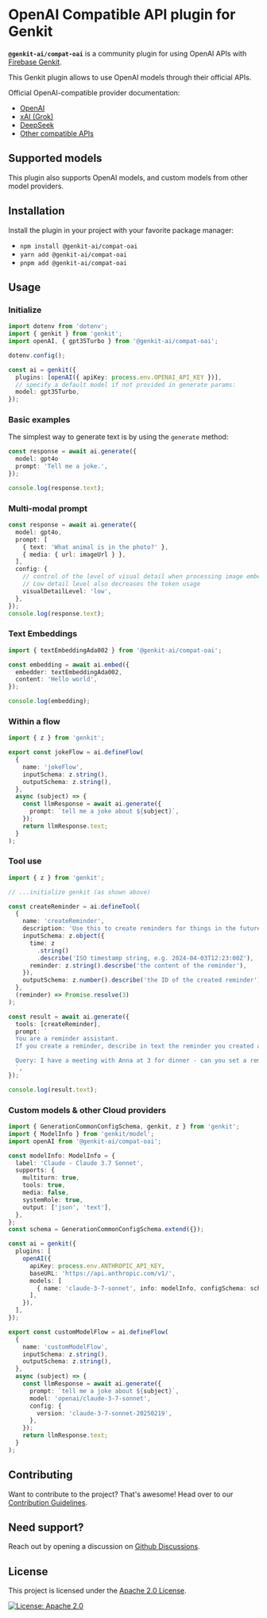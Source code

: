 # OpenAI Compatible API plugin for Genkit

**`@genkit-ai/compat-oai`** is a community plugin for using OpenAI APIs with
[Firebase Genkit](https://github.com/firebase/genkit).

This Genkit plugin allows to use OpenAI models through their official APIs.

Official OpenAI-compatible provider documentation:

- [OpenAI](https://genkit.dev/docs/integrations/openai/)
- [xAI (Grok)](https://genkit.dev/docs/integrations/xai/)
- [DeepSeek](https://genkit.dev/docs/integrations/deepseek/)
- [Other compatible APIs](https://genkit.dev/docs/integrations/openai-compatible/)

## Supported models

This plugin also supports OpenAI models, and custom models from other model providers.

## Installation

Install the plugin in your project with your favorite package manager:

- `npm install @genkit-ai/compat-oai`
- `yarn add @genkit-ai/compat-oai`
- `pnpm add @genkit-ai/compat-oai`

## Usage

### Initialize

```typescript
import dotenv from 'dotenv';
import { genkit } from 'genkit';
import openAI, { gpt35Turbo } from '@genkit-ai/compat-oai';

dotenv.config();

const ai = genkit({
  plugins: [openAI({ apiKey: process.env.OPENAI_API_KEY })],
  // specify a default model if not provided in generate params:
  model: gpt35Turbo,
});
```

### Basic examples

The simplest way to generate text is by using the `generate` method:

```typescript
const response = await ai.generate({
  model: gpt4o
  prompt: 'Tell me a joke.',
});

console.log(response.text);
```

### Multi-modal prompt

```typescript
const response = await ai.generate({
  model: gpt4o,
  prompt: [
    { text: 'What animal is in the photo?' },
    { media: { url: imageUrl } },
  ],
  config: {
    // control of the level of visual detail when processing image embeddings
    // Low detail level also decreases the token usage
    visualDetailLevel: 'low',
  },
});
console.log(response.text);
```

### Text Embeddings

```typescript
import { textEmbeddingAda002 } from '@genkit-ai/compat-oai';

const embedding = await ai.embed({
  embedder: textEmbeddingAda002,
  content: 'Hello world',
});

console.log(embedding);
```

### Within a flow

```typescript
import { z } from 'genkit';

export const jokeFlow = ai.defineFlow(
  {
    name: 'jokeFlow',
    inputSchema: z.string(),
    outputSchema: z.string(),
  },
  async (subject) => {
    const llmResponse = await ai.generate({
      prompt: `tell me a joke about ${subject}`,
    });
    return llmResponse.text;
  }
);
```

### Tool use

```typescript
import { z } from 'genkit';

// ...initialize genkit (as shown above)

const createReminder = ai.defineTool(
  {
    name: 'createReminder',
    description: 'Use this to create reminders for things in the future',
    inputSchema: z.object({
      time: z
        .string()
        .describe('ISO timestamp string, e.g. 2024-04-03T12:23:00Z'),
      reminder: z.string().describe('the content of the reminder'),
    }),
    outputSchema: z.number().describe('the ID of the created reminder'),
  },
  (reminder) => Promise.resolve(3)
);

const result = await ai.generate({
  tools: [createReminder],
  prompt: `
  You are a reminder assistant.
  If you create a reminder, describe in text the reminder you created as a response.

  Query: I have a meeting with Anna at 3 for dinner - can you set a reminder for the time?
  `,
});

console.log(result.text);
```

### Custom models & other Cloud providers

```typescript
import { GenerationCommonConfigSchema, genkit, z } from 'genkit';
import { ModelInfo } from 'genkit/model';
import openAI from '@genkit-ai/compat-oai';

const modelInfo: ModelInfo = {
  label: 'Claude - Claude 3.7 Sonnet',
  supports: {
    multiturn: true,
    tools: true,
    media: false,
    systemRole: true,
    output: ['json', 'text'],
  },
};
const schema = GenerationCommonConfigSchema.extend({});

const ai = genkit({
  plugins: [
    openAI({
      apiKey: process.env.ANTHROPIC_API_KEY,
      baseURL: 'https://api.anthropic.com/v1/',
      models: [
        { name: 'claude-3-7-sonnet', info: modelInfo, configSchema: schema },
      ],
    }),
  ],
});

export const customModelFlow = ai.defineFlow(
  {
    name: 'customModelFlow',
    inputSchema: z.string(),
    outputSchema: z.string(),
  },
  async (subject) => {
    const llmResponse = await ai.generate({
      prompt: `tell me a joke about ${subject}`,
      model: 'openai/claude-3-7-sonnet',
      config: {
        version: 'claude-3-7-sonnet-20250219',
      },
    });
    return llmResponse.text;
  }
);
```

## Contributing

Want to contribute to the project? That's awesome! Head over to our [Contribution Guidelines](https://github.com/firebase/genkit/blob/main/CONTRIBUTING.md).

## Need support?

Reach out by opening a discussion on [Github Discussions](https://github.com/firebase/genkit/discussions).


## License

This project is licensed under the [Apache 2.0 License](https://github.com/firebase/genkit/blob/main/LICENSE).

[![License: Apache 2.0](https://img.shields.io/badge/License-Apache%202%2E0-lightgrey.svg)](https://github.com/firebase/genkit/blob/main/LICENSE)
